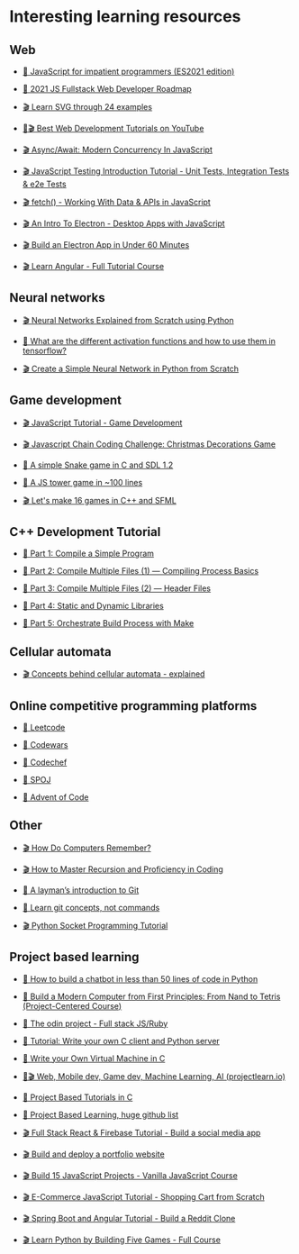<h1> Interesting learning resources </h1>

<h2> Web </h2>

<ul>
  <li> <a href="https://exploringjs.com/impatient-js/"> <p>📘 JavaScript for impatient programmers (ES2021 edition) </p> </a> </li>
  <li> <a href="https://medium.com/swlh/2021-js-fullstack-web-developer-roadmap-part1-d86ac51d5c39"> <p>📝 2021 JS Fullstack Web Developer Roadmap </p> </a> </li>
  <li> <a href="https://youtu.be/kBT90nwUb_o"> <p>🎬 Learn SVG through 24 examples </p> </a> </li>
  <li> <a href="https://techjasmine.com/best-web-development-tutorials-on-youtube/"> <p>📝🎬 Best Web Development Tutorials on YouTube </p> </a> </li>
  <li> <a href="https://youtu.be/NsQ2QIrQShU"> <p>🎬 Async/Await: Modern Concurrency In JavaScript </p> </a> </li>
  <li> <a href="https://youtu.be/r9HdJ8P6GQI"> <p>🎬 JavaScript Testing Introduction Tutorial - Unit Tests, Integration Tests & e2e Tests </p> </a> </li>
  <li> <a href="https://youtu.be/tc8DU14qX6I"> <p>🎬 fetch() - Working With Data & APIs in JavaScript </p> </a> </li>
  <li> <a href="https://youtu.be/mr9Mtm_TRpw"> <p>🎬 An Intro To Electron - Desktop Apps with JavaScript </p> </a> </li>
  <li> <a href="https://youtu.be/kN1Czs0m1SU"> <p>🎬 Build an Electron App in Under 60 Minutes </p> </a> </li>
  <li> <a href="https://youtu.be/2OHbjep_WjQ"> <p>🎬 Learn Angular - Full Tutorial Course </p> </a> </li>
</ul>

<h2> Neural networks </h2>

<ul>
  <li> <a href="https://youtu.be/9RN2Wr8xvro"> <p>🎬 Neural Networks Explained from Scratch using Python </p> </a> </li>
  <li> <a href="https://shyambhu20.blogspot.com/2020/12/different-activation-functions-neural-network-tf.html"> <p>📝 What are the different activation functions and how to use them in tensorflow? </p> </a> </li>
  <li> <a href="https://youtu.be/kft1AJ9WVDk"> <p>🎬 Create a Simple Neural Network in Python from Scratch </p> </a> </li>
</ul>

<h2> Game development </h2>

<ul>
  <li> <a href="https://youtu.be/MwTQtPGuBmo"> <p>🎬 JavaScript Tutorial - Game Development </p> </a> </li>
  <li> <a href="https://youtu.be/MSyXn3kBoN4"> <p>🎬 Javascript Chain Coding Challenge: Christmas Decorations Game </p> </a> </li>
  <li> <a href="https://gist.github.com/cellularmitosis/6e54ea6d0965bff16ac947c19bc06d3c"> <p>📝 A simple Snake game in C and SDL 1.2 </p> </a> </li>
  <li> <a href="https://slicker.me/javascript/tower.htm"> <p>📝 A JS tower game in ~100 lines </p> </a> </li>
  <li> <a href="https://www.youtube.com/watch?v=zH_omFPqMO4&list=PLB_ibvUSN7mzUffhiay5g5GUHyJRO4DYr"> <p>🎬  Let's make 16 games in C++ and SFML </a> </li>
</ul>

<h2> C++ Development Tutorial </h2>

<ul>
  <li> <a href="https://domiyanyue.medium.com/c-development-tutorial-1-compile-a-simple-program-d0d04c680af3"> <p>📝 Part 1: Compile a Simple Program </p> </a> </li>
  <li> <a href="https://domiyanyue.medium.com/c-development-tutorial-2-compile-multiple-files-1-compiling-process-basics-41fba37eed6c"> <p>📝 Part 2: Compile Multiple Files (1) — Compiling Process Basics </p> </a> </li>
  <li> <a href="https://domiyanyue.medium.com/c-development-tutorial-3-compile-multiple-files-2-header-files-413e664b55f1"> <p>📝 Part 3: Compile Multiple Files (2) — Header Files </p> </a> </li>
  <li> <a href="https://domiyanyue.medium.com/c-development-tutorial-4-static-and-dynamic-libraries-7b537656163e"> <p>📝 Part 4: Static and Dynamic Libraries </p> </a> </li>
   <li> <a href="https://domiyanyue.medium.com/c-development-tutorial-5-orchestrate-build-process-with-make-6b379a3676c1"> <p>📝 Part 5: Orchestrate Build Process with Make </p> </a> </li>
</ul>

<h2> Cellular automata </h2>

<ul>
  <li> <a href="https://youtu.be/DKGodqDs9sA"> <p>🎬 Concepts behind cellular automata - explained </p> </a> </li>
</ul>

<h2> Online competitive programming platforms </h2>

<ul>
  <li> <a href="https://leetcode.com"> <p>📝 Leetcode </p> </a> </li>
  <li> <a href="https://www.codewars.com"> <p>📝 Codewars </p> </a> </li>
  <li> <a href="https://www.codechef.com"> <p>📝 Codechef </p> </a> </li>
  <li> <a href="https://www.spoj.com"> <p>📝 SPOJ </p> </a> </li>
  <li> <a href="www.adventofcode.com "> <p>📝 Advent of Code </p> </a> </li>
</ul>

<h2> Other </h2>

<ul>
  <li> <a href="https://youtu.be/I0-izyq6q5s"> <p>🎬 How Do Computers Remember? </p> </a> </li>
  <li> <a href="https://youtu.be/lLgVEvHYt-0"> <p>🎬 How to Master Recursion and Proficiency in Coding </p> </a> </li>
  <li> <a href="https://webtuu.com/blog/04/a-laymans-introduction-to-git"> <p>📝 A layman’s introduction to Git </p> </a> </li>
  <li> <a href="https://dev.to/unseenwizzard/learn-git-concepts-not-commands-4gjc"> <p>📝 Learn git concepts, not commands </p> </a> </li>
  <li> <a href="Python Socket Programming Tutorial"> <p>🎬 Python Socket Programming Tutorial </p> </a> </li>
</ul>

<h2> Project based learning </h2>

<ul>
  <li> <a href="https://www.codingame.com/playgrounds/41655/how-to-build-a-chatbot-in-less-than-50-lines-of-code"> <p>📝 How to build a chatbot in less than 50 lines of code in Python </p> </a> </li>
  <li> <a href="https://www.coursera.org/learn/build-a-computer"> <p>📝 Build a Modern Computer from First Principles: From Nand to Tetris (Project-Centered Course) </p> </a> </li>
  <li> <a href="https://www.theodinproject.com"> <p>📝 The odin project - Full stack JS/Ruby </p> </a> </li>
  <li> <a href="https://github.com/CedricFauth/c-client-flask-server-test"> <p>📝 Tutorial: Write your own C client and Python server </p> </a> </li>
  <li> <a href="https://justinmeiners.github.io/lc3-vm/"> <p>📝 Write your Own Virtual Machine in C </p> </a> </li>
  <li> <a href="https://projectlearn.io"> <p>📝🎬 Web, Mobile dev, Game dev, Machine Learning, AI (projectlearn.io)  </p> </a> </li>
  <li> <a href="https://github.com/rby90/Project-Based-Tutorials-in-C"> <p>📝 Project Based Tutorials in C </p> </a> </li>
  <li> <a href="https://github.com/tuvtran/project-based-learning"> <p>📝 Project Based Learning, huge github list </p> </a> </li>
  <li> <a href="https://youtu.be/m_u6P5k0vP0"> <p>🎬 Full Stack React & Firebase Tutorial - Build a social media app </p> </a> </li>
  <li> <a href="https://youtu.be/_xkSvufmjEs"> <p>🎬 Build and deploy a portfolio website </p> </a> </li>
  <li> <a href="https://youtu.be/3PHXvlpOkf4"> <p>🎬 Build 15 JavaScript Projects - Vanilla JavaScript Course </p> </a> </li>
  <li> <a href="https://youtu.be/023Psne_-_4"> <p>🎬 E-Commerce JavaScript Tutorial - Shopping Cart from Scratch </p> </a> </li>
  <li> <a href="https://youtu.be/DKlTBBuc32c"> <p>🎬 Spring Boot and Angular Tutorial - Build a Reddit Clone </p> </a> </li>
  <li> <a href="https://youtu.be/XGf2GcyHPhc"> <p>🎬 Learn Python by Building Five Games - Full Course </p> </a> </li>
</ul
